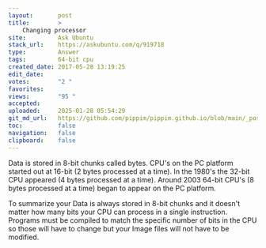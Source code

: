 ```yaml
---
layout:       post
title:        >
    Changing processor
site:         Ask Ubuntu
stack_url:    https://askubuntu.com/q/919718
type:         Answer
tags:         64-bit cpu
created_date: 2017-05-28 13:19:25
edit_date:    
votes:        "2 "
favorites:    
views:        "95 "
accepted:     
uploaded:     2025-01-28 05:54:29
git_md_url:   https://github.com/pippim/pippim.github.io/blob/main/_posts/2017/2017-05-28-Changing-processor.md
toc:          false
navigation:   false
clipboard:    false
---
```


Data is stored in 8-bit chunks called bytes. CPU's on the PC platform started out at 16-bit (2 bytes processed at a time). In the 1980's the 32-bit CPU appeared (4 bytes processed at a time). Around 2003 64-bit CPU's (8 bytes processed at a time) began to appear on the PC platform.

To summarize your Data is always stored in 8-bit chunks and it doesn't matter how many bits your CPU can process in a single instruction. Programs must be compiled to match the specific number of bits in the CPU so those will have to change but your Image files will not have to be modified.
